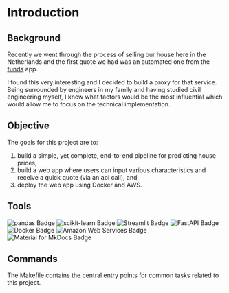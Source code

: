 # Introduction

## Background

Recently we went through the process of selling our house here in the Netherlands and the first quote we had was an automated one from the [funda](https://funda.nl) app. 

I found this very interesting and I decided to build a proxy for that service. Being surrounded by engineers in my family and having studied civil engineering myself, I knew what factors would be the most influential which would allow me to focus on the technical implementation. 

## Objective

The goals for this project are to:

1. build a simple, yet complete, end-to-end pipeline for predicting house prices,
2. build a web app where users can input various characteristics and receive a quick quote (via an api call), and
3. deploy the web app using Docker and AWS.

## Tools
![pandas Badge](https://img.shields.io/badge/pandas-150458?logo=pandas&logoColor=fff&style=plastic)
![scikit-learn Badge](https://img.shields.io/badge/scikit--learn-F7931E?logo=scikitlearn&logoColor=fff&style=plastic)
![Streamlit Badge](https://img.shields.io/badge/Streamlit-FF4B4B?logo=streamlit&logoColor=fff&style=plastic)
![FastAPI Badge](https://img.shields.io/badge/FastAPI-009688?logo=fastapi&logoColor=fff&style=plastic)
![Docker Badge](https://img.shields.io/badge/Docker-2496ED?logo=docker&logoColor=fff&style=plastic)
![Amazon Web Services Badge](https://img.shields.io/badge/Amazon%20Web%20Services-232F3E?logo=amazonwebservices&logoColor=fff&style=plastic)
![Material for MkDocs Badge](https://img.shields.io/badge/Material%20for%20MkDocs-526CFE?logo=materialformkdocs&logoColor=fff&style=plastic)

## Commands

The Makefile contains the central entry points for common tasks related to this project.

